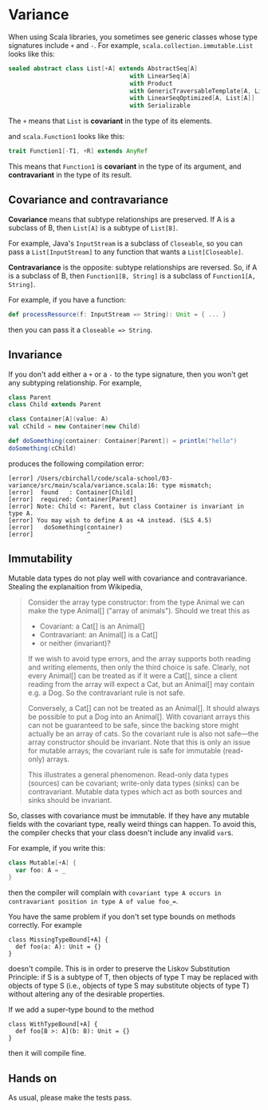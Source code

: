 # Variance

When using Scala libraries, you sometimes see generic classes whose type signatures include `+` and `-`. For example, `scala.collection.immutable.List` looks like this:

```scala
sealed abstract class List[+A] extends AbstractSeq[A]
                                  with LinearSeq[A]
                                  with Product
                                  with GenericTraversableTemplate[A, List]
                                  with LinearSeqOptimized[A, List[A]]
                                  with Serializable
```

The `+` means that `List` is **covariant** in the type of its elements.

and `scala.Function1` looks like this:

```scala
trait Function1[-T1, +R] extends AnyRef
```

This means that `Function1` is **covariant** in the type of its argument, and **contravariant** in the type of its result.

## Covariance and contravariance

**Covariance** means that subtype relationships are preserved. If A is a subclass of B, then `List[A]` is a subtype of `List[B]`.

For example, Java's `InputStream` is a subclass of `Closeable`, so you can pass a `List[InputStream]` to any function that wants a `List[Closeable]`.

**Contravariance** is the opposite: subtype relationships are reversed. So, if A is a subclass of B, then `Function1[B, String]` is a subclass of `Function1[A, String]`.

For example, if you have a function:

```scala
def processResource(f: InputStream => String): Unit = { ... }
```

then you can pass it a `Closeable => String`.

## Invariance

If you don't add either a `+` or a `-` to the type signature, then you won't get any subtyping relationship. For example,

```scala
class Parent
class Child extends Parent

class Container[A](value: A)
val cChild = new Container(new Child)

def doSomething(container: Container[Parent]) = println("hello")
doSomething(cChild)
```

produces the following compilation error:

```
[error] /Users/cbirchall/code/scala-school/03-variance/src/main/scala/variance.scala:16: type mismatch;
[error]  found   : Container[Child]
[error]  required: Container[Parent]
[error] Note: Child <: Parent, but class Container is invariant in type A.
[error] You may wish to define A as +A instead. (SLS 4.5)
[error]   doSomething(container)
[error]               ^
```

## Immutability

Mutable data types do not play well with covariance and contravariance. Stealing the explanaition from Wikipedia,

>Consider the array type constructor: from the type Animal we can make the type Animal[] ("array of animals"). Should we treat this as
>
>* Covariant: a Cat[] is an Animal[]
>* Contravariant: an Animal[] is a Cat[]
>* or neither (invariant)?
>
>If we wish to avoid type errors, and the array supports both reading and writing elements, then only the third choice is safe. Clearly, not every Animal[] can be treated as if it were a Cat[], since a client reading from the array will expect a Cat, but an Animal[] may contain e.g. a Dog. So the contravariant rule is not safe.
>
>Conversely, a Cat[] can not be treated as an Animal[]. It should always be possible to put a Dog into an Animal[]. With covariant arrays this can not be guaranteed to be safe, since the backing store might actually be an array of cats. So the covariant rule is also not safe—the array constructor should be invariant. Note that this is only an issue for mutable arrays; the covariant rule is safe for immutable (read-only) arrays.
>
>This illustrates a general phenomenon. Read-only data types (sources) can be covariant; write-only data types (sinks) can be contravariant. Mutable data types which act as both sources and sinks should be invariant.

So, classes with covariance must be immutable. If they have any mutable fields with the covariant type, really weird things can happen. To avoid this, the compiler checks that your class doesn't include any invalid `var`s.

For example, if you write this:

```scala
class Mutable[+A] {
  var foo: A = _
}
```

then the compiler will complain with `covariant type A occurs in contravariant position in type A of value foo_=`.

You have the same problem if you don't set type bounds on methods correctly. For example

```
class MissingTypeBound[+A] {
  def foo(a: A): Unit = {}
}
```

doesn't compile. This is in order to preserve the Liskov Substitution Principle: if S is a subtype of T, then objects of type T may be replaced with objects of type S (i.e., objects of type S may substitute objects of type T) without altering any of the desirable properties.

If we add a super-type bound to the method

```
class WithTypeBound[+A] {
  def foo[B >: A](b: B): Unit = {}
}
```

then it will compile fine.

## Hands on

As usual, please make the tests pass.
